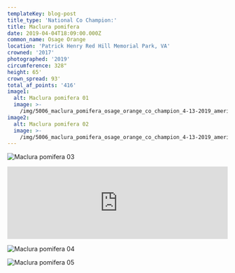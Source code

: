```yaml
---
templateKey: blog-post
title_type: 'National Co Champion:'
title: Maclura pomifera
date: 2019-04-04T18:09:00.000Z
common_name: Osage Orange
location: 'Patrick Henry Red Hill Memorial Park, VA'
crowned: '2017'
photographed: '2019'
circumference: 328"
height: 65'
crown_spread: 93'
total_af_points: '416'
image1:
  alt: Maclura pomifera 01
  image: >-
    /img/5006_maclura_pomifera_osage_orange_co_champion_4-13-2019_american_forests_brian_kelley_base.jpg
image2:
  alt: Maclura pomifera 02
  image: >-
    /img/5006_maclura_pomifera_osage_orange_co_champion_4-13-2019_american_forests_brian_kelley_base_2.jpg
---
```

![Maclura pomifera 03](/img/5006_maclura_pomifera_osage_orange_co_champion_4-13-2019_american_forests_brian_kelley_full_sunrise.jpg)



<iframe width="100%" height="166" scrolling="no" frameborder="no" allow="autoplay" src="https://w.soundcloud.com/player/?url=https%3A//api.soundcloud.com/tracks/611868780&color=%23ff5500&auto_play=false&hide_related=false&show_comments=true&show_user=true&show_reposts=false&show_teaser=true"></iframe>



![Maclura pomifera 04](/img/5006_maclura_pomifera_osage_orange_co_champion_4-13-2019_american_forests_brian_kelley_full_1.jpg)

![Maclura pomifera 05](/img/5006_maclura_pomifera_osage_orange_co_champion_4-13-2019_american_forests_brian_kelley_scale.jpg)
